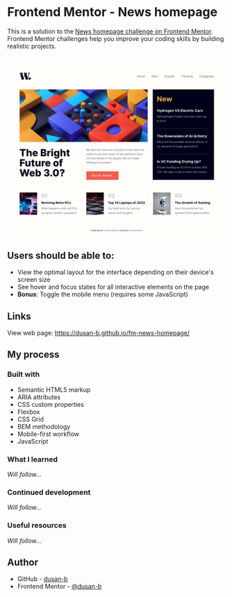 # Frontend Mentor - News homepage

This is a solution to the [News homepage challenge on Frontend Mentor](https://www.frontendmentor.io/challenges/news-homepage-H6SWTa1MFl). Frontend Mentor challenges help you improve your coding skills by building realistic projects.

![](./screenshot.png)

## Users should be able to:

- View the optimal layout for the interface depending on their device's screen size
- See hover and focus states for all interactive elements on the page
- **Bonus**: Toggle the mobile menu (requires some JavaScript)

## Links

View web page: <https://dusan-b.github.io/fm-news-homepage/>

## My process

### Built with

- Semantic HTML5 markup
- ARIA attributes
- CSS custom properties
- Flexbox
- CSS Grid
- BEM methodology
- Mobile-first workflow
- JavaScript

### What I learned

*Will follow...*

### Continued development

*Will follow...*

### Useful resources

*Will follow...*

## Author

- GitHub - [dusan-b](https://github.com/dusan-b)
- Frontend Mentor - [@dusan-b](https://www.frontendmentor.io/profile/dusan-b)